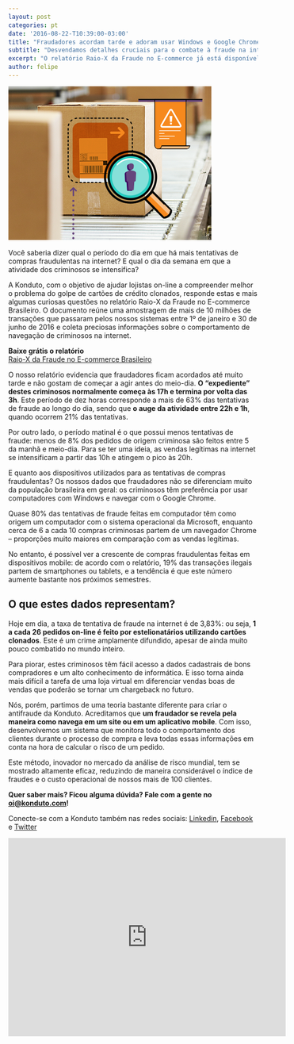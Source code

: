 ```yaml
---
layout: post
categories: pt
date: '2016-08-22-T10:39:00-03:00'
title: "Fraudadores acordam tarde e adoram usar Windows e Google Chrome"
subtitle: "Desvendamos detalhes cruciais para o combate à fraude na internet"
excerpt: "O relatório Raio-X da Fraude no E-commerce já está disponível para download!"
author: felipe
---
```


![esteira](/images/160822-esteira-compra.png)

Você saberia dizer qual o período do dia em que há mais tentativas de compras fraudulentas na internet? E qual o dia da semana em que a atividade dos criminosos se intensifica?

A Konduto, com o objetivo de ajudar lojistas on-line a compreender melhor o problema do golpe de cartões de crédito clonados, responde estas e mais algumas curiosas questões no relatório Raio-X da Fraude no E-commerce Brasileiro. O documento reúne uma amostragem de mais de 10 milhões de transações que passaram pelos nossos sistemas entre 1º de janeiro e 30 de junho de 2016 e coleta preciosas informações sobre o comportamento de navegação de criminosos na internet.

**Baixe grátis o relatório**  
[Raio-X da Fraude no E-commerce Brasileiro](http://ebooks.konduto.com/raio-x-da-fraude?utm_source=konduto&utm_medium=blog&utm_campaign=conteudo-report)

O nosso relatório evidencia que fraudadores ficam acordados até muito tarde e não gostam de começar a agir antes do meio-dia. **O “expediente” destes criminosos normalmente começa às 17h e termina por volta das 3h**. Este período de dez horas corresponde a mais de 63% das tentativas de fraude ao longo do dia, sendo que **o auge da atividade entre 22h e 1h**, quando ocorrem 21% das tentativas.

Por outro lado, o período matinal é o que possui menos tentativas de fraude: menos de 8% dos pedidos de origem criminosa são feitos entre 5 da manhã e meio-dia. Para se ter uma ideia, as vendas legítimas na internet se intensificam a partir das 10h e atingem o pico às 20h.

E quanto aos dispositivos utilizados para as tentativas de compras fraudulentas? Os nossos dados que fraudadores não se diferenciam muito da população brasileira em geral: os criminosos têm preferência por usar computadores com Windows e navegar com o Google Chrome.

Quase 80% das tentativas de fraude feitas em computador têm como origem um computador com o sistema operacional da Microsoft, enquanto cerca de 6 a cada 10 compras criminosas partem de um navegador Chrome – proporções muito maiores em comparação com as vendas legítimas. 

No entanto, é possível ver a crescente de compras fraudulentas feitas em dispositivos mobile: de acordo com o relatório, 19% das transações ilegais partem de smartphones ou tablets, e a tendência é que este número aumente bastante nos próximos semestres. 

## O que estes dados representam?

Hoje em dia, a taxa de tentativa de fraude na internet é de 3,83%: ou seja, **1 a cada 26 pedidos on-line é feito por estelionatários utilizando cartões clonados**. Este é um crime amplamente difundido, apesar de ainda muito pouco combatido no mundo inteiro.

Para piorar, estes criminosos têm fácil acesso a dados cadastrais de bons compradores e um alto conhecimento de informática. E isso torna ainda mais difícil a tarefa de uma loja virtual em diferenciar vendas boas de vendas que poderão se tornar um chargeback no futuro.

Nós, porém, partimos de uma teoria bastante diferente para criar o antifraude da Konduto. Acreditamos que **um fraudador se revela pela maneira como navega em um site ou em um aplicativo mobile**. Com isso, desenvolvemos um sistema que monitora todo o comportamento dos clientes durante o processo de compra e leva todas essas informações em conta na hora de calcular o risco de um pedido.

Este método, inovador no mercado da análise de risco mundial, tem se mostrado altamente eficaz, reduzindo de maneira considerável o índice de fraudes e o custo operacional de nossos mais de 100 clientes. 

**Quer saber mais? Ficou alguma dúvida? Fale com a gente no [oi@konduto.com](mailto:oi@konduto.com)!**         	
 
Conecte-se com a Konduto também nas redes sociais: [Linkedin](https://www.linkedin.com/company/konduto), [Facebook](https://www.facebook.com/konduto) e [Twitter](https://twitter.com/KondutoBR) 
 
<iframe src="https://www.facebook.com/plugins/video.php?href=https%3A%2F%2Fwww.facebook.com%2Fkonduto%2Fvideos%2F613187352119217%2F&show_text=1&width=560" width="560" height="400" style="border:none;overflow:hidden" scrolling="no" frameborder="0" allowTransparency="true"></iframe>



